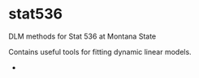 # stat536
DLM methods for Stat 536 at Montana State

Contains useful tools for fitting dynamic linear models.

-
